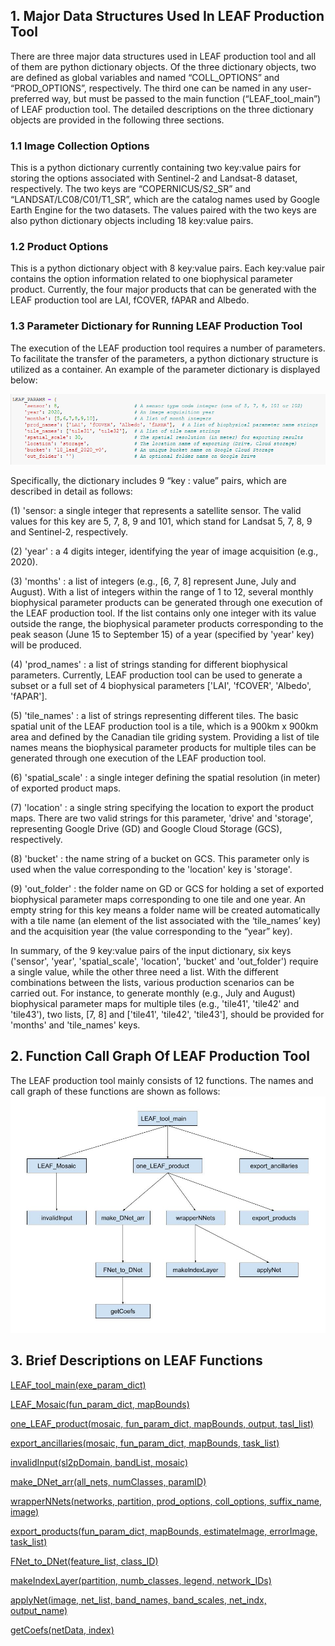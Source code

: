 ## 1. Major Data Structures Used In LEAF Production Tool

There are three major data structures used in LEAF production tool and all of them are python dictionary objects. Of the three dictionary objects, two are defined as global variables and named “COLL_OPTIONS” and “PROD_OPTIONS”, respectively. The third one can be named in any user-preferred way, but must be passed to the main function (“LEAF_tool_main”) of LEAF production tool. The detailed descriptions on the three dictionary objects are provided in the following three sections.
    
### 1.1 Image Collection Options
This is a python dictionary currently containing two key:value pairs for storing the options associated with Sentinel-2 and Landsat-8 dataset, respectively. The two keys are “COPERNICUS/S2_SR” and “LANDSAT/LC08/C01/T1_SR”, which are the catalog names used by Google Earth Engine for the two datasets. The values paired with the two keys are also python dictionary objects including 18 key:value pairs. 
 
### 1.2 Product Options
This is a python dictionary object with 8 key:value pairs. Each key:value pair contains the option information related to one biophysical parameter product. Currently, the four major products that can be generated with the LEAF production tool are LAI, fCOVER, fAPAR and Albedo. 



### 1.3 Parameter Dictionary for Running LEAF Production Tool
The execution of the LEAF production tool requires a number of parameters. To facilitate the transfer of the parameters, a python dictionary structure is utilized as a container. An example of the parameter dictionary is displayed below:

![](/wiki_images/LEAF_param_dict.png)

Specifically, the dictionary includes 9 “key : value” pairs, which are described in detail as follows:

(1) 'sensor: a single integer that represents a satellite sensor. The valid values for this key are 5, 7, 8, 9 and 101, which stand for Landsat 5, 7, 8, 9 and Sentinel-2, respectively. 

(2) 'year' : a 4 digits integer, identifying the year of image acquisition (e.g., 2020).

(3) 'months' : a list of integers (e.g., [6, 7, 8] represent June, July and August). With a list of integers within the range of 1 to 12, several monthly biophysical parameter products can be generated through one execution of the LEAF production tool. If the list contains only one integer with its value outside the range, the biophysical parameter products corresponding to the peak season (June 15 to September 15) of a year (specified by 'year' key) will be produced.

(4) 'prod_names' : a list of strings standing for different biophysical parameters. Currently, LEAF production tool can be used to generate a subset or a full set of 4 biophysical parameters ['LAI', 'fCOVER', 'Albedo', 'fAPAR'].

(5) 'tile_names' : a list of strings representing different tiles. The basic spatial unit of the LEAF production tool is a tile, which is a 900km x 900km area and defined by the Canadian tile griding system. Providing a list of tile names means the biophysical parameter products for multiple tiles can be generated through one execution of the LEAF production tool.

(6) 'spatial_scale' : a single integer defining the spatial resolution (in meter) of exported product maps.

(7) 'location' : a single string specifying the location to export the product maps. There are two valid strings for this parameter, 'drive' and 'storage', representing Google Drive (GD) and Google Cloud Storage (GCS), respectively.

(8) 'bucket' : the name string of a bucket on GCS. This parameter only is used when the value corresponding to the 'location' key is 'storage'.

(9) 'out_folder' : the folder name on GD or GCS for holding a set of exported biophysical parameter maps corresponding to one tile and one year. An empty string for this key means a folder name will be created automatically with a tile name (an element of the list associated with the ‘tile_names’ key) and the acquisition year (the value corresponding to the “year” key).

In summary, of the 9 key:value pairs of the input dictionary, six keys ('sensor', 'year', 'spatial_scale', 'location', 'bucket' and 'out_folder') require a single value, while the other three need a list. With the different combinations between the lists, various production scenarios can be carried out. For instance, to generate monthly (e.g., July and August) biophysical parameter maps for multiple tiles (e.g., 'tile41', 'tile42' and 'tile43'), two lists, [7, 8] and ['tile41', 'tile42', 'tile43'], should be provided for 'months' and 'tile_names' keys.

## 2. Function Call Graph Of LEAF Production Tool

The LEAF production tool mainly consists of 12 functions. The names and call graph of these functions are shown as follows:
![](/wiki_images/LEAF_function_call_graph.png)

## 3. Brief Descriptions on LEAF Functions
[LEAF_tool_main(exe_param_dict)](/docs/LEAF_tool_main.md)

[LEAF_Mosaic(fun_param_dict, mapBounds)](/docs/LEAF_mosaic.md)

[one_LEAF_product(mosaic, fun_param_dict, mapBounds, output, tasl_list)](/docs/one_LEAF_product.md)

[export_ancillaries(mosaic, fun_param_dict, mapBounds, task_list)](/docs/export_ancillaries.md)

[invalidInput(sl2pDomain, bandList, mosaic)](/docs/invalidInput.md)

[make_DNet_arr(all_nets, numClasses, paramID)](/docs/make_DNet_arr.md)

[wrapperNNets(networks, partition, prod_options, coll_options, suffix_name, image)](/docs/wrapperNNets.md)

[export_products(fun_param_dict, mapBounds, estimateImage, errorImage, task_list)](/docs/export_products.md)

[FNet_to_DNet(feature_list, class_ID)](/docs/FNet_to_DNet.md)

[makeIndexLayer(partition, numb_classes, legend, network_IDs)](/docs/makeIndexLayer.md)

[applyNet(image, net_list, band_names, band_scales, net_indx, output_name)](/docs/applyNet.md)

[getCoefs(netData, index)](/docs/getCoefs.md)
